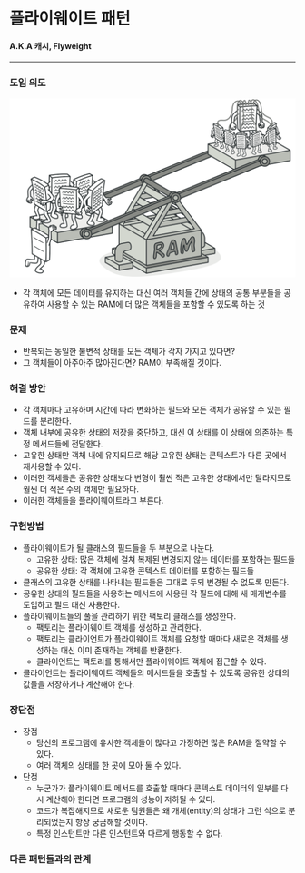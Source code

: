 # 플라이웨이트 패턴
#### A.K.A 캐시, Flyweight

---
### 도입 의도
![상태를 공유하면 램을 덜 사용한다](share-status.png)
- 각 객체에 모든 데이터를 유지하는 대신 여러 객체들 간에 상태의 공통 부분들을 공유하여 사용할 수 있는 RAM에 더 많은 객체들을 포함할 수 있도록 하는 것

### 문제
- 반복되는 동일한 불변적 상태를 모든 객체가 각자 가지고 있다면?
- 그 객체들이 아주아주 많아진다면? RAM이 부족해질 것이다.

### 해결 방안
- 각 객체마다 고유하며 시간에 따라 변화하는 필드와 모든 객체가 공유할 수 있는 필드를 분리한다.
- 객체 내부에 공유한 상태의 저장을 중단하고, 대신 이 상태를 이 상태에 의존하는 특정 메서드들에 전달한다.
- 고유한 상태만 객체 내에 유지되므로 해당 고유한 상태는 콘텍스트가 다른 곳에서 재사용할 수 있다.
- 이러한 객체들은 공유한 상태보다 변형이 훨씬 적은 고유한 상태에서만 달라지므로 훨씬 더 적은 수의 객체만 필요하다.
- 이러한 객체들을 플라이웨이트라고 부른다.

### 구현방법
- 플라이웨이트가 될 클래스의 필드들을 두 부분으로 나눈다.
  - 고유한 상태: 많은 객체에 걸쳐 복제된 변경되지 않는 데이터를 포함하는 필드들
  - 공유한 상태: 각 객체에 고유한 콘텍스트 데이터를 포함하는 필드들
- 클래스의 고유한 상태를 나타내는 필드들은 그대로 두되 변경될 수 없도록 만든다.
- 공유한 상태의 필드들을 사용하는 메서드에 사용된 각 필드에 대해 새 매개변수를 도입하고 필드 대신 사용한다.
- 플라이웨이트들의 풀을 관리하기 위한 팩토리 클래스를 생성한다.
  - 팩토리는 플라이웨이트 객체를 생성하고 관리한다.
  - 팩토리는 클라이언트가 플라이웨이트 객체를 요청할 때마다 새로운 객체를 생성하는 대신 이미 존재하는 객체를 반환한다.
  - 클라이언트는 팩토리를 통해서만 플라이웨이트 객체에 접근할 수 있다.
- 클라이언트는 플라이웨이트 객체들의 메서드들을 호출할 수 있도록 공유한 상태의 값들을 저장하거나 계산해야 한다.

### 장단점
- 장점
  - 당신의 프로그램에 유사한 객체들이 많다고 가정하면 많은 RAM을 절약할 수 있다.
  - 여러 객체의 상태를 한 곳에 모아 둘 수 있다.
- 단점
  - 누군가가 플라이웨이트 메서드를 호출할 때마다 콘텍스트 데이터의 일부를 다시 계산해야 한다면 프로그램의 성능이 저하될 수 있다.
  - 코드가 복잡해지므로 새로운 팀원들은 왜 개체(entity)의 상태가 그런 식으로 분리되었는지 항상 궁금해할 것이다.
  - 특정 인스턴트만 다른 인스턴트와 다르게 행동할 수 없다.

### 다른 패턴들과의 관계